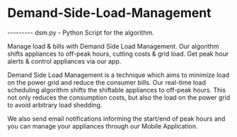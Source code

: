 # Demand-Side-Load-Management
--------- dsm.py - Python Script for the algorithm.

Manage load &amp; bills with Demand Side Load Management. Our algorithm shifts appliances to off-peak hours, cutting costs &amp; grid load. Get peak hour alerts &amp; control appliances via our app.

Demand Side Load Management is a technique which aims to minimize load on the power grid and reduce the consumer bills. Our real-time load scheduling algorithm shifts the shiftable appliances to off-peak hours. This not only reduces the consumption costs, but also the load on the power grid to avoid arbitrary load shedding.

We also send email notifications informing the start/end of peak hours and you can manage your appliances through our Mobile Application.
